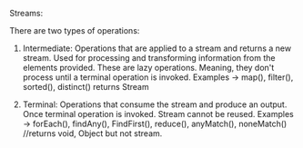 Streams: 

There are two types of operations: 

1. Intermediate: Operations that are applied to a stream and returns a new stream.
                 Used for processing and transforming information from the elements provided. 
                 These are lazy operations. Meaning, they don't process until a terminal operation is invoked. 
                 Examples -> map(), filter(), sorted(), distinct() returns Stream<T>

2. Terminal: Operations that consume the stream and produce an output.
             Once terminal operation is invoked. Stream cannot be reused. 
             Examples -> forEach(), findAny(), FindFirst(), reduce(), anyMatch(), noneMatch() //returns void, Object but not stream.